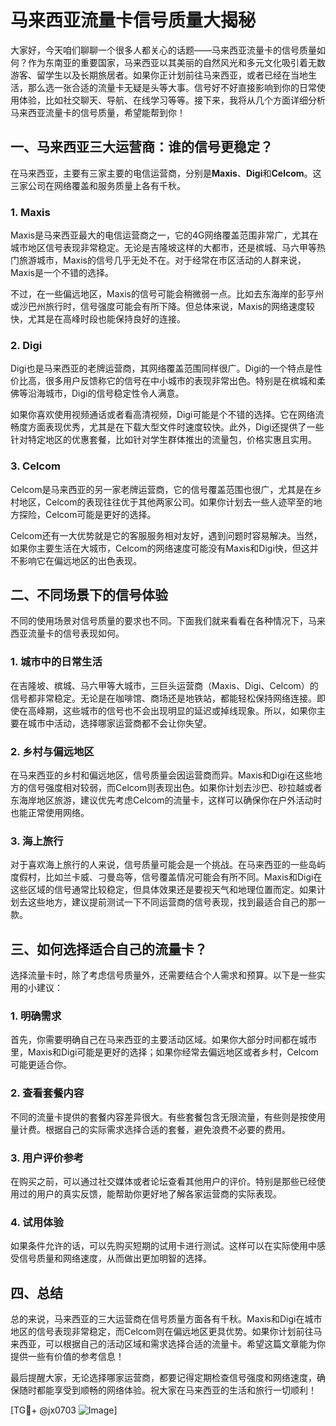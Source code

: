 # 马来西亚流量卡信号质量大揭秘

大家好，今天咱们聊聊一个很多人都关心的话题——马来西亚流量卡的信号质量如何？作为东南亚的重要国家，马来西亚以其美丽的自然风光和多元文化吸引着无数游客、留学生以及长期旅居者。如果你正计划前往马来西亚，或者已经在当地生活，那么选一张合适的流量卡无疑是头等大事。信号好不好直接影响到你的日常使用体验，比如社交聊天、导航、在线学习等等。接下来，我将从几个方面详细分析马来西亚流量卡的信号质量，希望能帮到你！

## 一、马来西亚三大运营商：谁的信号更稳定？

在马来西亚，主要有三家主要的电信运营商，分别是**Maxis**、**Digi**和**Celcom**。这三家公司在网络覆盖和服务质量上各有千秋。

### 1. Maxis
Maxis是马来西亚最大的电信运营商之一，它的4G网络覆盖范围非常广，尤其在城市地区信号表现非常稳定。无论是吉隆坡这样的大都市，还是槟城、马六甲等热门旅游城市，Maxis的信号几乎无处不在。对于经常在市区活动的人群来说，Maxis是一个不错的选择。

不过，在一些偏远地区，Maxis的信号可能会稍微弱一点。比如去东海岸的彭亨州或沙巴州旅行时，信号强度可能会有所下降。但总体来说，Maxis的网络速度较快，尤其是在高峰时段也能保持良好的连接。

### 2. Digi
Digi也是马来西亚的老牌运营商，其网络覆盖范围同样很广。Digi的一个特点是性价比高，很多用户反馈称它的信号在中小城市的表现非常出色。特别是在槟城和柔佛等沿海城市，Digi的信号稳定性令人满意。

如果你喜欢使用视频通话或者看高清视频，Digi可能是个不错的选择。它在网络流畅度方面表现优秀，尤其是在下载大型文件时速度较快。此外，Digi还提供了一些针对特定地区的优惠套餐，比如针对学生群体推出的流量包，价格实惠且实用。

### 3. Celcom
Celcom是马来西亚的另一家老牌运营商，它的信号覆盖范围也很广，尤其是在乡村地区，Celcom的表现往往优于其他两家公司。如果你计划去一些人迹罕至的地方探险，Celcom可能是更好的选择。

Celcom还有一大优势就是它的客服服务相对友好，遇到问题时容易解决。当然，如果你主要生活在大城市，Celcom的网络速度可能没有Maxis和Digi快，但这并不影响它在偏远地区的出色表现。

## 二、不同场景下的信号体验

不同的使用场景对信号质量的要求也不同。下面我们就来看看在各种情况下，马来西亚流量卡的信号表现如何。

### 1. 城市中的日常生活
在吉隆坡、槟城、马六甲等大城市，三巨头运营商（Maxis、Digi、Celcom）的信号都非常稳定。无论是在咖啡馆、商场还是地铁站，都能轻松保持网络连接。即使在高峰期，这些城市的信号也不会出现明显的延迟或掉线现象。所以，如果你主要在城市中活动，选择哪家运营商都不会让你失望。

### 2. 乡村与偏远地区
在马来西亚的乡村和偏远地区，信号质量会因运营商而异。Maxis和Digi在这些地方的信号强度相对较弱，而Celcom则表现出色。如果你计划去沙巴、砂拉越或者东海岸地区旅游，建议优先考虑Celcom的流量卡，这样可以确保你在户外活动时也能正常使用网络。

### 3. 海上旅行
对于喜欢海上旅行的人来说，信号质量可能会是一个挑战。在马来西亚的一些岛屿度假村，比如兰卡威、刁曼岛等，信号覆盖情况可能会有所不同。Maxis和Digi在这些区域的信号通常比较稳定，但具体效果还是要视天气和地理位置而定。如果计划去这些地方，建议提前测试一下不同运营商的信号表现，找到最适合自己的那一款。

## 三、如何选择适合自己的流量卡？

选择流量卡时，除了考虑信号质量外，还需要结合个人需求和预算。以下是一些实用的小建议：

### 1. 明确需求
首先，你需要明确自己在马来西亚的主要活动区域。如果你大部分时间都在城市里，Maxis和Digi可能是更好的选择；如果你经常去偏远地区或者乡村，Celcom可能更适合你。

### 2. 查看套餐内容
不同的流量卡提供的套餐内容差异很大。有些套餐包含无限流量，有些则是按使用量计费。根据自己的实际需求选择合适的套餐，避免浪费不必要的费用。

### 3. 用户评价参考
在购买之前，可以通过社交媒体或者论坛查看其他用户的评价。特别是那些已经使用过的用户的真实反馈，能帮助你更好地了解各家运营商的实际表现。

### 4. 试用体验
如果条件允许的话，可以先购买短期的试用卡进行测试。这样可以在实际使用中感受信号质量和网络速度，从而做出更加明智的选择。

## 四、总结

总的来说，马来西亚的三大运营商在信号质量方面各有千秋。Maxis和Digi在城市地区的信号表现非常稳定，而Celcom则在偏远地区更具优势。如果你计划前往马来西亚，可以根据自己的活动区域和需求选择合适的流量卡。希望这篇文章能为你提供一些有价值的参考信息！

最后提醒大家，无论选择哪家运营商，都要记得定期检查信号强度和网络速度，确保随时都能享受到顺畅的网络体验。祝大家在马来西亚的生活和旅行一切顺利！

[TG💪+ @jx0703 ![Image](https://github.com/user-attachments/assets/dbca1d08-cadb-493c-b0ec-ad6f7a83f270)]